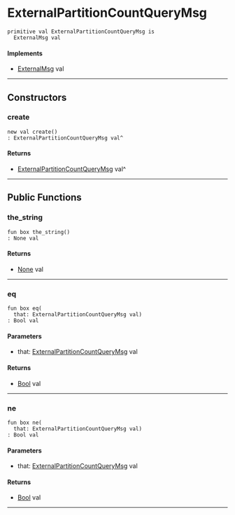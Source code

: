 # ExternalPartitionCountQueryMsg

```pony
primitive val ExternalPartitionCountQueryMsg is
  ExternalMsg val
```

#### Implements

* [ExternalMsg](wallaroo_labs-messages-ExternalMsg) val

---

## Constructors

### create

```pony
new val create()
: ExternalPartitionCountQueryMsg val^
```

#### Returns

* [ExternalPartitionCountQueryMsg](wallaroo_labs-messages-ExternalPartitionCountQueryMsg) val^

---

## Public Functions

### the_string

```pony
fun box the_string()
: None val
```

#### Returns

* [None](builtin-None) val

---

### eq

```pony
fun box eq(
  that: ExternalPartitionCountQueryMsg val)
: Bool val
```
#### Parameters

*   that: [ExternalPartitionCountQueryMsg](wallaroo_labs-messages-ExternalPartitionCountQueryMsg) val

#### Returns

* [Bool](builtin-Bool) val

---

### ne

```pony
fun box ne(
  that: ExternalPartitionCountQueryMsg val)
: Bool val
```
#### Parameters

*   that: [ExternalPartitionCountQueryMsg](wallaroo_labs-messages-ExternalPartitionCountQueryMsg) val

#### Returns

* [Bool](builtin-Bool) val

---

